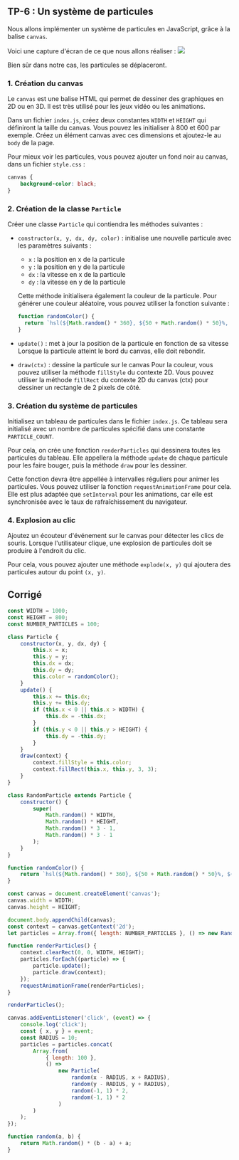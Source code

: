 <script>
	import Message from '$lib/Message.svelte';
	import Solution from '$lib/Solution.svelte';
	import Reveal from '$lib/Reveal.svelte';
	import Slides from './slides.svelte';
	import particles from './canvas.png';
</script>

<Reveal>
    <Slides/>
</Reveal>

<!-- TODO : un memory -->

## TP-6 : Un système de particules

Nous allons implémenter un système de particules en JavaScript, grâce à la balise `canvas`.

Voici une capture d'écran de ce que nous allons réaliser :
![]({particles})

Bien sûr dans notre cas, les particules se déplaceront.

### 1. Création du canvas

Le `canvas` est une balise HTML qui permet de dessiner des graphiques en 2D ou en 3D. Il est très utilisé pour les jeux vidéo ou les animations.

Dans un fichier `index.js`, créez deux constantes `WIDTH` et `HEIGHT` qui définiront la taille du canvas. Vous pouvez les initialiser à 800 et 600 par exemple. Créez un élément canvas avec ces dimensions et ajoutez-le au `body` de la page.

Pour mieux voir les particules, vous pouvez ajouter un fond noir au canvas, dans un fichier `style.css` :

```css
canvas {
	background-color: black;
}
```

### 2. Création de la classe `Particle`

Créer une classe `Particle` qui contiendra les méthodes suivantes :

- `constructor(x, y, dx, dy, color)` : initialise une nouvelle particule avec les paramètres suivants :

  - `x` : la position en x de la particule
  - `y` : la position en y de la particule
  - `dx` : la vitesse en x de la particule
  - `dy` : la vitesse en y de la particule

  Cette méthode initialisera également la couleur de la particule. Pour générer une couleur aléatoire, vous pouvez utiliser la fonction suivante :

  ```javascript
  function randomColor() {
  	return `hsl(${Math.random() * 360}, ${50 + Math.random() * 50}%, ${50 + Math.random() * 50}%)`;
  }
  ```

- `update()` : met à jour la position de la particule en fonction de sa vitesse
  Lorsque la particule atteint le bord du canvas, elle doit rebondir.

- `draw(ctx)` : dessine la particule sur le canvas
  Pour la couleur, vous pouvez utiliser la méthode `fillStyle` du contexte 2D.
  Vous pouvez utiliser la méthode `fillRect` du contexte 2D du canvas (ctx) pour dessiner un rectangle de 2 pixels de côté.

### 3. Création du système de particules

Initialisez un tableau de particules dans le fichier `index.js`. Ce tableau sera initialisé avec un nombre de particules spécifié dans une constante `PARTICLE_COUNT`.

Pour cela, on crée une fonction `renderParticles` qui dessinera toutes les particules du tableau. Elle appellera la méthode `update` de chaque particule pour les faire bouger, puis la méthode `draw` pour les dessiner.

Cette fonction devra être appellée à intervalles réguliers pour animer les particules. Vous pouvez utiliser la fonction `requestAnimationFrame` pour cela. Elle est plus adaptée que `setInterval` pour les animations, car elle est synchronisée avec le taux de rafraîchissement du navigateur.

### 4. Explosion au clic

Ajoutez un écouteur d'événement sur le canvas pour détecter les clics de souris. Lorsque l'utilisateur clique, une explosion de particules doit se produire à l'endroit du clic.

Pour cela, vous pouvez ajouter une méthode `explode(x, y)` qui ajoutera des particules autour du point `(x, y)`.

## Corrigé

<Solution>

```javascript
const WIDTH = 1000;
const HEIGHT = 800;
const NUMBER_PARTICLES = 100;

class Particle {
	constructor(x, y, dx, dy) {
		this.x = x;
		this.y = y;
		this.dx = dx;
		this.dy = dy;
		this.color = randomColor();
	}
	update() {
		this.x += this.dx;
		this.y += this.dy;
		if (this.x < 0 || this.x > WIDTH) {
			this.dx = -this.dx;
		}
		if (this.y < 0 || this.y > HEIGHT) {
			this.dy = -this.dy;
		}
	}
	draw(context) {
		context.fillStyle = this.color;
		context.fillRect(this.x, this.y, 3, 3);
	}
}

class RandomParticle extends Particle {
	constructor() {
		super(
			Math.random() * WIDTH,
			Math.random() * HEIGHT,
			Math.random() * 3 - 1,
			Math.random() * 3 - 1
		);
	}
}

function randomColor() {
	return `hsl(${Math.random() * 360}, ${50 + Math.random() * 50}%, ${50 + Math.random() * 50}%)`;
}

const canvas = document.createElement('canvas');
canvas.width = WIDTH;
canvas.height = HEIGHT;

document.body.appendChild(canvas);
const context = canvas.getContext('2d');
let particles = Array.from({ length: NUMBER_PARTICLES }, () => new RandomParticle());

function renderParticles() {
	context.clearRect(0, 0, WIDTH, HEIGHT);
	particles.forEach((particle) => {
		particle.update();
		particle.draw(context);
	});
	requestAnimationFrame(renderParticles);
}

renderParticles();

canvas.addEventListener('click', (event) => {
	console.log('click');
	const { x, y } = event;
	const RADIUS = 10;
	particles = particles.concat(
		Array.from(
			{ length: 100 },
			() =>
				new Particle(
					random(x - RADIUS, x + RADIUS),
					random(y - RADIUS, y + RADIUS),
					random(-1, 1) * 2,
					random(-1, 1) * 2
				)
		)
	);
});

function random(a, b) {
	return Math.random() * (b - a) + a;
}
```

</Solution>
